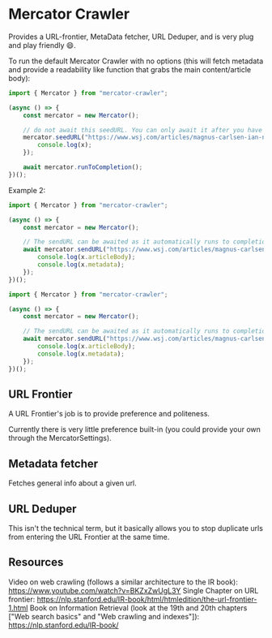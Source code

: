 # Mercator Crawler

Provides a URL-frontier, MetaData fetcher, URL Deduper, and is very plug and play friendly 😄.

To run the default Mercator Crawler with no options (this will fetch metadata and provide a readability like function that grabs the main content/article body):

```js
import { Mercator } from "mercator-crawler";

(async () => {
	const mercator = new Mercator();

	// do not await this seedURL. You can only await it after you have called runToCompletion or iterated through all the data sent back.
	mercator.seedURL("https://www.wsj.com/articles/magnus-carlsen-ian-nepomniachtchi-world-chess-championship-computer-analysis-11639003641").then(x => {
		console.log(x);
	});

	await mercator.runToCompletion();
})();
```

Example 2:

```js
import { Mercator } from "mercator-crawler";

(async () => {
	const mercator = new Mercator();

	// The sendURL can be awaited as it automatically runs to completion.
	await mercator.sendURL("https://www.wsj.com/articles/magnus-carlsen-ian-nepomniachtchi-world-chess-championship-computer-analysis-11639003641").then(x => {
		console.log(x.articleBody);
		console.log(x.metadata);
	});
})();
```

```js
import { Mercator } from "mercator-crawler";

(async () => {
	const mercator = new Mercator();

	// The sendURL can be awaited as it automatically runs to completion.
	await mercator.sendURL("https://www.wsj.com/articles/magnus-carlsen-ian-nepomniachtchi-world-chess-championship-computer-analysis-11639003641").then(x => {
		console.log(x.articleBody);
		console.log(x.metadata);
	});
})();
```

## URL Frontier

A URL Frontier's job is to provide preference and politeness.

Currently there is very little preference built-in (you could provide your own through the MercatorSettings).

## Metadata fetcher

Fetches general info about a given url.

## URL Deduper

This isn't the technical term, but it basically allows you to stop duplicate urls from entering the URL Frontier at the same time.

## Resources

Video on web crawling (follows a similar architecture to the IR book): https://www.youtube.com/watch?v=BKZxZwUgL3Y
Single Chapter on URL frontier: https://nlp.stanford.edu/IR-book/html/htmledition/the-url-frontier-1.html
Book on Information Retrieval (look at the 19th and 20th chapters ["Web search basics" and "Web crawling and indexes"]): https://nlp.stanford.edu/IR-book/

